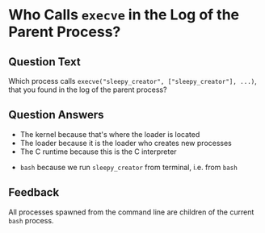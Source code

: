 # Who Calls `execve` in the Log of the Parent Process?

## Question Text

Which process calls `execve("sleepy_creator", ["sleepy_creator"], ...)`, that you found in the log of the parent process?

## Question Answers

- The kernel because that's where the loader is located
- The loader because it is the loader who creates new processes
- The C runtime because this is the C interpreter
+ `bash` because we run `sleepy_creator` from terminal, i.e. from `bash`

## Feedback

All processes spawned from the command line are children of the current `bash` process.
